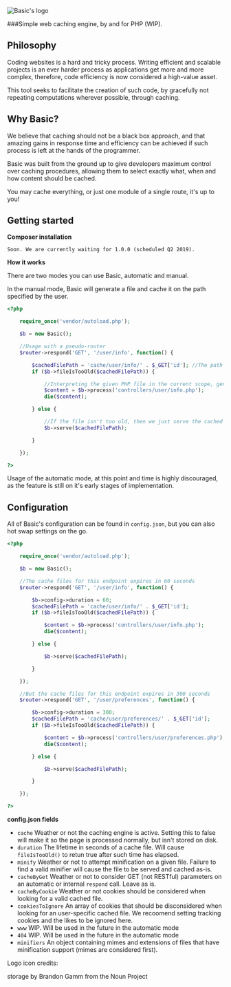 ![Basic's logo](https://i.imgur.com/Uo0imPB.png)

###Simple web caching engine, by and for PHP (WIP).

Philosophy
---
Coding websites is a hard and tricky process. Writing efficient and scalable projects is an ever harder process as applications get more and more complex, therefore, code efficiency is now considered a high-value asset.

This tool seeks to facilitate the creation of such code, by gracefully not repeating computations wherever possible, through caching.

Why Basic?
---
We believe that caching should not be a black box approach, and that amazing gains in response time and efficiency can be achieved if such process is left at the hands of the programmer.

Basic was built from the ground up to give developers maximum control over caching procedures, allowing them to select exactly what, when and how content should be cached.

You may cache everything, or just one module of a single route, it's up to you!

Getting started
---
**Composer installation**

```
Soon. We are currently waiting for 1.0.0 (scheduled Q2 2019).
```

**How it works**

There are two modes you can use Basic, automatic and manual.

In the manual mode, Basic will generate a file and cache it on the path specified by the user.

```php
<?php 

	require_once('vendor/autoload.php');

	$b = new Basic();

	//Usage with a pseudo-router
	$router->respond('GET', '/user/info', function() {

		$cachedFilePath = 'cache/user/info/' . $_GET['id']; //The path where the .html will be stored
		if ($b->fileIsTooOld($cachedFilePath)) {

			//Interpreting the given PHP file in the current scope, generating and saving .html cache file.
			$content = $b->process('controllers/user/info.php');
			die($content);

		} else {

			//If the file isn't too old, then we just serve the cached file itself
			$b->serve($cachedFilePath);

		}

	});

?>
```

Usage of the automatic mode, at this point and time is highly discouraged, as the feature is still on it's early stages of implementation.

Configuration
---
All of Basic's configuration can be found in ```config.json```, but you can also hot swap settings on the go.

```php
<?php 

	require_once('vendor/autoload.php');

	$b = new Basic();

	//The cache files for this endpoint expires in 60 seconds
	$router->respond('GET', '/user/info', function() {

		$b->config->duration = 60;
		$cachedFilePath = 'cache/user/info/' . $_GET['id'];
		if ($b->fileIsTooOld($cachedFilePath)) {

			$content = $b->process('controllers/user/info.php');
			die($content);

		} else {

			$b->serve($cachedFilePath);

		}

	});

	//But the cache files for this endpoint expires in 300 seconds
	$router->respond('GET', '/user/preferences', function() {

		$b->config->duration = 300;
		$cachedFilePath = 'cache/user/preferences/' . $_GET['id'];
		if ($b->fileIsTooOld($cachedFilePath)) {

			$content = $b->process('controllers/user/preferences.php');
			die($content);

		} else {

			$b->serve($cachedFilePath);

		}

	});

?>
```

**config.json fields**

- ```cache``` Weather or not the caching engine is active. Setting this to false will make it so the page is processed normally, but isn't stored on disk.
- ```duration``` The lifetime in seconds of a cache file. Will cause ```fileIsTooOld()``` to retun true after such time has elapsed.
- ```minify``` Weather or not to attempt minification on a given file. Failure to find a valid minifier will cause the file to be served and cached as-is.
- ```cacheByGet``` Weather or not to consider GET (not RESTful) parameters on an automatic or internal ```respond``` call. Leave as is.
- ```cacheByCookie``` Weather or not cookies should be considered when looking for a valid cached file.
- ```cookiesToIgnore``` An array of cookies that should be disconsidered when looking for an user-specific cached file. We recoomend setting tracking cookies and the likes to be ignored here. 
- ```www``` WIP. Will be used in the future in the automatic mode
- ```404``` WIP. Will be used in the future in the automatic mode
- ```minifiers``` An object containing mimes and extensions of files that have minification support (mimes are considered first).


Logo icon credits:

storage by Brandon Gamm from the Noun Project